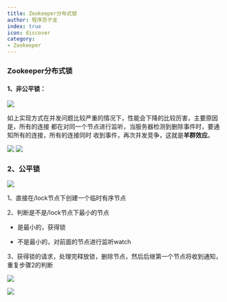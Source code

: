 ```yaml
---
title: Zookeeper分布式锁
author: 程序员子龙
index: true
icon: discover
category:
- Zookeeper
---
```

### **Zookeeper分布式锁**

#### **1**、非公平锁：

![](https://pic2.zhimg.com/80/v2-72fa1ef75781df722e55b916b2360352_720w.png)

如上实现方式在并发问题比较严重的情况下，性能会下降的比较厉害，主要原因是，所有的连接 都在对同一个节点进行监听，当服务器检测到删除事件时，要通知所有的连接，所有的连接同时 收到事件，再次并发竞争，这就是**羊群效应**。

<img src="https://pic2.zhimg.com/80/v2-043975f222aa215527835a6b0a998384_720w.png"  />

<img src="https://pic1.zhimg.com/80/v2-f0f4ff87d7f1e3701ef34d5c3a8685de_720w.png"  />

### 2、公平锁

![](https://pic3.zhimg.com/80/v2-145cfc5f6d4714c84721c4387bfec729_720w.png)

1、直接在/lock节点下创建一个临时有序节点

2、判断是不是/lock节点下最小的节点

-   是最小的，获得锁

- 不是最小的，对前面的节点进行监听watch

  

3、获得锁的请求，处理完释放锁，删除节点，然后后继第一个节点将收到通知，重复步骤2的判断

![](https://pic1.zhimg.com/80/v2-12be4591c3cc4f2489ffc742a873bf72_720w.png)

![](https://pic2.zhimg.com/80/v2-f1ea0008e6ebf5124a19d07a392e721f_720w.png)

